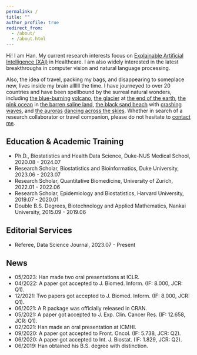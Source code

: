 ```yaml
---
permalink: /
title: ""
author_profile: true
redirect_from: 
  - /about/
  - /about.html
---
```


Hi! I am Han. My current research interests focus on [Explainable Artificial Intelligence (XAI)](https://en.wikipedia.org/wiki/Explainable_artificial_intelligence) in Healthcare. I am also widely interested in the latest breakthroughs in computer vision and natural language processing.

Also, the idea of travel, packing my bags, and disappearing to someplace new, lives inside my brain allllll the time. I have journeyed to over 20 countries and have been spellbound by the surreal natural wonders, including [the blue-burning]((/files/travel/blue_fire.jpg)) [volcano](/files/travel/volcano.jpg), [the glacier](/files/travel/glacier.jpg) at [the end of the earth](/files/travel/earth_end.jpg), [the pink ocean](/files/travel/pink_lake.jpg) in [the barren saline land](/files/travel/barren.jpg), [the black sand beach](/files/travel/black_beach.jpg) with [crashing waves](/files/travel/waves.jpg), and [the auroras](/files/travel/aurora.jpg) [dancing across the skies](/files/travel/aurora_dancing.jpg). Whether in search of a research collaborator or travel companion, please do not hesitate to <a href="mailto:yuan.han@u.duke.nus.edu">contact me</a>.

## Education & Academic Training
* Ph.D., Biostatistics and Health Data Science, Duke-NUS Medical School, 2020.08 - 2024.07
* Research Scholar, Biostatistics and Bioinformatics, Duke University, 2023.06 - 2023.07
* Research Scholar, Quantitative Biomedicine, University of Zurich, 2022.01 - 2022.06
* Research Scholar, Epidemiology and Biostatistics, Harvard University, 2019.07 - 2020.01
* Double B.S. Degrees, Biotechnology and Applied Mathematics, Nankai University, 2015.09 - 2019.06

## Editorial Services
* Referee, Data Science Journal, 2023.07 - Present

## News

<ul style="width: auto; height: 300px; overflow: auto">
  <li>05/2023: Han made two oral presentations at ICLR.</li>
  <li>04/2022: A paper got accepted to J. Biomed. Inform. (IF: 8.000, JCR: Q1).</li>
  <li>12/2021: Two papers got accepted to J. Biomed. Inform. (IF: 8.000, JCR: Q1).</li>
  <li>06/2021: A R package was officially released in CRAN.</li>
  <li>05/2021: A paper got accepted to J. Exp. Clin. Cancer Res. (IF: 12.658, JCR: Q1).</li>
  <li>02/2021: Han made an oral presentation at ICMHI.</li>
  <li>09/2020: A paper got accepted to Front. Oncol. (IF: 5.738, JCR: Q2).</li>
  <li>06/2020: A paper got accepted to Int. J. Biostat. (IF: 1.829, JCR: Q2).</li>
  <li>06/2019: Han obtained his B.S. degree with distinction.</li>

</ul>


<script type="text/javascript" id="clustrmaps" src="//clustrmaps.com/map_v2.js?d=Fdoa_8lYghMRtvjcjmYyKs5Dgo1ULEX2F94UDV-wtrc&cl=ffffff&w=a"></script>